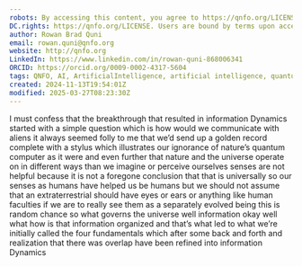 ```yaml
---
robots: By accessing this content, you agree to https://qnfo.org/LICENSE. Non-commercial use only. Attribution required.
DC.rights: https://qnfo.org/LICENSE. Users are bound by terms upon access.
author: Rowan Brad Quni
email: rowan.quni@qnfo.org
website: http://qnfo.org
LinkedIn: https://www.linkedin.com/in/rowan-quni-868006341
ORCID: https://orcid.org/0009-0002-4317-5604
tags: QNFO, AI, ArtificialIntelligence, artificial intelligence, quantum, physics, science, Einstein, QuantumMechanics, quantum mechanics, QuantumComputing, quantum computing, information, InformationTheory, information theory, InformationalUniverse, informational universe, informational universe hypothesis, IUH
created: 2024-11-13T19:54:01Z
modified: 2025-03-27T08:23:30Z
---
```


I must confess that the breakthrough that resulted in information Dynamics started with a simple question which is how would we communicate with aliens it always seemed folly to me that we’d send up a golden record complete with a stylus which illustrates our ignorance of nature’s quantum computer as it were and even further that nature and the universe operate on in different ways than we imagine or perceive ourselves senses are not helpful because it is not a foregone conclusion that that is universally so our senses as humans have helped us be humans but we should not assume that an extraterrestrial should have eyes or ears or anything like human faculties if we are to really see them as a separately evolved being this is random chance so what governs the universe well information okay well what how is that information organized and that’s what led to what we’re initially called the four fundamentals which after some back and forth and realization that there was overlap have been refined into information Dynamics
